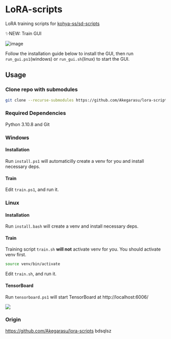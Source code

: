 # LoRA-scripts

LoRA training scripts for [kohya-ss/sd-scripts](https://github.com/kohya-ss/sd-scripts.git)

✨NEW: Train GUI

![image](https://github.com/Akegarasu/lora-scripts/assets/36563862/0a2edcb8-023a-4fe6-8c92-2bad9ccab64c)

Follow the installation guide below to install the GUI, then run `run_gui.ps1`(windows) or `run_gui.sh`(linux) to start the GUI. 


## Usage

### Clone repo with submodules

```sh
git clone --recurse-submodules https://github.com/Akegarasu/lora-scripts
```

### Required Dependencies

Python 3.10.8 and Git

### Windows

#### Installation

Run `install.ps1` will automaticilly create a venv for you and install necessary deps.

#### Train

Edit `train.ps1`, and run it.

### Linux

#### Installation

Run `install.bash` will create a venv and install necessary deps.

#### Train

Training script `train.sh` **will not** activate venv for you. You should activate venv first.

```sh
source venv/bin/activate
```

Edit `train.sh`, and run it.

#### TensorBoard

Run `tensorboard.ps1` will start TensorBoard at http://localhost:6006/

![](./assets/tensorboard-example.png)

### Origin
https://github.com/Akegarasu/lora-scripts
bdsqlsz
